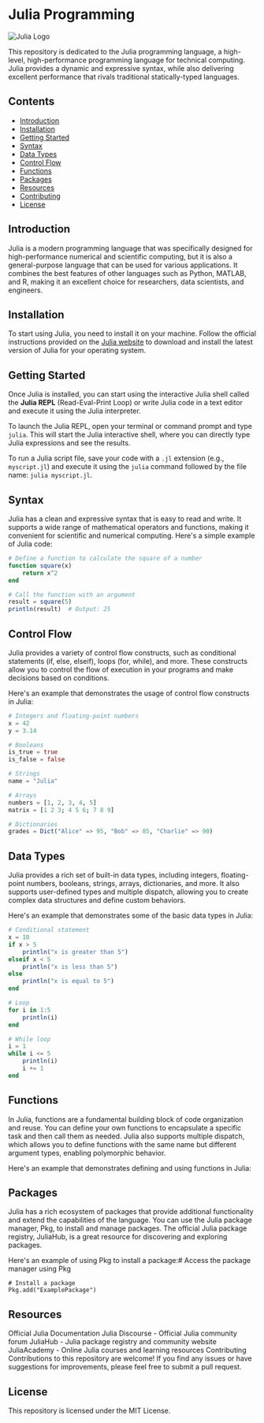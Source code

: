 # Julia Programming

![Julia Logo](https://julialang.org/assets/infra/logo.svg)

This repository is dedicated to the Julia programming language, a high-level, high-performance programming language for technical computing. Julia provides a dynamic and expressive syntax, while also delivering excellent performance that rivals traditional statically-typed languages.

## Contents

- [Introduction](#introduction)
- [Installation](#installation)
- [Getting Started](#getting-started)
- [Syntax](#syntax)
- [Data Types](#data-types)
- [Control Flow](#control-flow)
- [Functions](#functions)
- [Packages](#packages)
- [Resources](#resources)
- [Contributing](#contributing)
- [License](#license)

## Introduction

Julia is a modern programming language that was specifically designed for high-performance numerical and scientific computing, but it is also a general-purpose language that can be used for various applications. It combines the best features of other languages such as Python, MATLAB, and R, making it an excellent choice for researchers, data scientists, and engineers.

## Installation

To start using Julia, you need to install it on your machine. Follow the official instructions provided on the [Julia website](https://julialang.org/downloads/) to download and install the latest version of Julia for your operating system.

## Getting Started

Once Julia is installed, you can start using the interactive Julia shell called the **Julia REPL** (Read-Eval-Print Loop) or write Julia code in a text editor and execute it using the Julia interpreter.

To launch the Julia REPL, open your terminal or command prompt and type `julia`. This will start the Julia interactive shell, where you can directly type Julia expressions and see the results.

To run a Julia script file, save your code with a `.jl` extension (e.g., `myscript.jl`) and execute it using the `julia` command followed by the file name: `julia myscript.jl`.

## Syntax

Julia has a clean and expressive syntax that is easy to read and write. It supports a wide range of mathematical operators and functions, making it convenient for scientific and numerical computing. Here's a simple example of Julia code:

```julia
# Define a function to calculate the square of a number
function square(x)
    return x^2
end

# Call the function with an argument
result = square(5)
println(result)  # Output: 25
```
## Control Flow
Julia provides a variety of control flow constructs, such as conditional statements (if, else, elseif), loops (for, while), and more. These constructs allow you to control the flow of execution in your programs and make decisions based on conditions.

Here's an example that demonstrates the usage of control flow constructs in Julia:
```julia 
# Integers and floating-point numbers
x = 42
y = 3.14

# Booleans
is_true = true
is_false = false

# Strings
name = "Julia"

# Arrays
numbers = [1, 2, 3, 4, 5]
matrix = [1 2 3; 4 5 6; 7 8 9]

# Dictionaries
grades = Dict("Alice" => 95, "Bob" => 85, "Charlie" => 90)
```
## Data Types
Julia provides a rich set of built-in data types, including integers, floating-point numbers, booleans, strings, arrays, dictionaries, and more. It also supports user-defined types and multiple dispatch, allowing you to create complex data structures and define custom behaviors.

Here's an example that demonstrates some of the basic data types in Julia:
```julia
# Conditional statement
x = 10
if x > 5
    println("x is greater than 5")
elseif x < 5
    println("x is less than 5")
else
    println("x is equal to 5")
end

# Loop
for i in 1:5
    println(i)
end

# While loop
i = 1
while i <= 5
    println(i)
    i += 1
end
```
## Functions
In Julia, functions are a fundamental building block of code organization and reuse. You can define your own functions to encapsulate a specific task and then call them as needed. Julia also supports multiple dispatch, which allows you to define functions with the same name but different argument types, enabling polymorphic behavior.

Here's an example that demonstrates defining and using functions in Julia:


## Packages
Julia has a rich ecosystem of packages that provide additional functionality and extend the capabilities of the language. You can use the Julia package manager, Pkg, to install and manage packages. The official Julia package registry, JuliaHub, is a great resource for discovering and exploring packages.

Here's an example of using Pkg to install a package:# Access the package manager
using Pkg
```
# Install a package
Pkg.add("ExamplePackage")
```

## Resources
Official Julia Documentation
Julia Discourse - Official Julia community forum
JuliaHub - Julia package registry and community website
JuliaAcademy - Online Julia courses and learning resources
Contributing
Contributions to this repository are welcome! If you find any issues or have suggestions for improvements, please feel free to submit a pull request.
## License
This repository is licensed under the MIT License.
